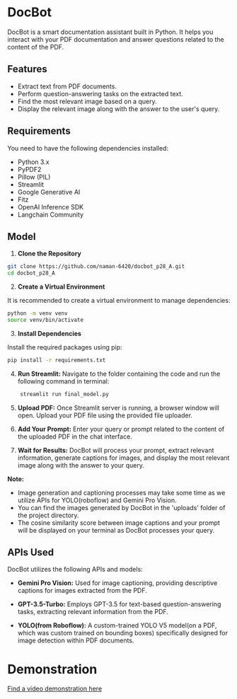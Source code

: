 # DocBot
DocBot is a smart documentation assistant built in Python. It helps you interact with your PDF documentation and answer questions related to the content of the PDF.


## Features
- Extract text from PDF documents.
- Perform question-answering tasks on the extracted text.
- Find the most relevant image based on a query.
- Display the relevant image along with the answer to the user's query.


## Requirements
You need to have the following dependencies installed:
- Python 3.x
- PyPDF2
- Pillow (PIL)
- Streamlit
- Google Generative AI
- Fitz
- OpenAI Inference SDK
- Langchain Community


## Model

1. **Clone the Repository**

```bash
git clone https://github.com/naman-6420/docbot_p28_A.git
cd docbot_p28_A
```
2. **Create a Virtual Environment**

It is recommended to create a virtual environment to manage dependencies:
```bash
python -m venv venv
source venv/bin/activate
```

3. **Install Dependencies**

Install the required packages using pip:
```bash
pip install -r requirements.txt
```

4. **Run Streamlit:** Navigate to the folder containing the code and run the following command in terminal:
```bash 
    streamlit run final_model.py
```

5. **Upload PDF:** Once Streamlit server is running, a browser window will open. Upload your PDF file using the provided file uploader.

6. **Add Your Prompt:** Enter your query or prompt related to the content of the uploaded PDF in the chat interface.

7. **Wait for Results:** DocBot will process your prompt, extract relevant information, generate captions for images, and display the most relevant image along with the answer to your query.

**Note:** 
- Image generation and captioning processes may take some time as we utilize APIs for YOLO(roboflow) and Gemini Pro Vision. 
- You can find the images generated by DocBot in the 'uploads' folder of the project directory.
- The cosine similarity score between image captions and your prompt will be displayed on your terminal as DocBot processes your query.


## APIs Used
DocBot utilizes the following APIs and models:

- **Gemini Pro Vision:** Used for image captioning, providing descriptive captions for images extracted from the PDF.

- **GPT-3.5-Turbo:** Employs GPT-3.5 for text-based question-answering tasks, extracting relevant information from the PDF.

- **YOLO(from Roboflow):** A custom-trained YOLO V5 model(on a PDF, which was custom trained on bounding boxes) specifically designed for image detection within PDF documents.

# Demonstration
[Find a video demonstration here](https://drive.google.com/file/d/1P5tAJg7zi80dA0APYNUqJWmx5TWypO-t/view?usp=drive_link)
